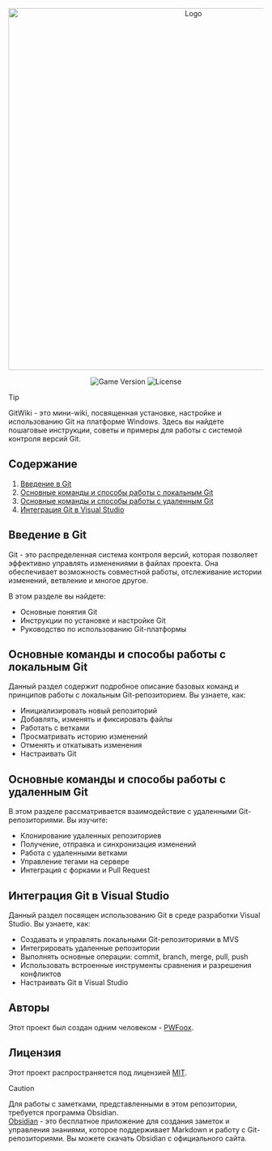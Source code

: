 <p align="center">
      <img src="https://i.ibb.co/ctyhJYr/photo-new.png" alt="Logo" width="715">
</p>

<p align="center">
    <img src="https://img.shields.io/badge/Version-v1.1.1%20(beta)-orange" alt="Game Version">
    <img src="https://img.shields.io/badge/License-MIT-success" alt="License">
</p>

> [!TIP]  
> GitWiki - это мини-wiki, посвященная установке, настройке и использованию Git на платформе Windows. Здесь вы найдете пошаговые инструкции, советы и примеры для работы с системой контроля версий Git.

## Содержание

1. [Введение в Git](#введение-в-git)
2. [Основные команды и способы работы с локальным Git](#основные-команды-и-способы-работы-с-локальным-git)
3. [Основные команды и способы работы с удаленным Git](#основные-команды-и-способы-работы-с-удаленным-git)
4. [Интеграция Git в Visual Studio](#интеграция-git-в-visual-studio)

## Введение в Git

Git - это распределенная система контроля версий, которая позволяет эффективно управлять изменениями в файлах проекта. Она обеспечивает возможность совместной работы, отслеживание истории изменений, ветвление и многое другое.

В этом разделе вы найдете:
- Основные понятия Git
- Инструкции по установке и настройке Git
- Руководство по использованию Git-платформы

## Основные команды и способы работы с локальным Git

Данный раздел содержит подробное описание базовых команд и принципов работы с локальным Git-репозиторием. Вы узнаете, как:

- Инициализировать новый репозиторий
- Добавлять, изменять и фиксировать файлы
- Работать с ветками
- Просматривать историю изменений
- Отменять и откатывать изменения
- Настраивать Git

## Основные команды и способы работы с удаленным Git

В этом разделе рассматривается взаимодействие с удаленными Git-репозиториями. Вы изучите:

- Клонирование удаленных репозиториев
- Получение, отправка и синхронизация изменений
- Работа с удаленными ветками
- Управление тегами на сервере
- Интеграция с форками и Pull Request

## Интеграция Git в Visual Studio

Данный раздел посвящен использованию Git в среде разработки Visual Studio. Вы узнаете, как:

- Создавать и управлять локальными Git-репозиториями в MVS
- Интегрировать удаленные репозитории
- Выполнять основные операции: commit, branch, merge, pull, push
- Использовать встроенные инструменты сравнения и разрешения конфликтов
- Настраивать Git в Visual Studio

## Авторы

Этот проект был создан одним человеком - [PWFoox](https://github.com/PWFoox).

## Лицензия

Этот проект распространяется под лицензией [MIT](https://github.com/PWFoox/GitWiki/blob/main/LICENSE.txt).

> [!CAUTION]
> Для работы с заметками, представленными в этом репозитории, требуется программа Obsidian.  
> [Obsidian](https://obsidian.md/) - это бесплатное приложение для создания заметок и управления знаниями, которое поддерживает Markdown и работу с Git-репозиториями. Вы можете скачать Obsidian с официального сайта.
